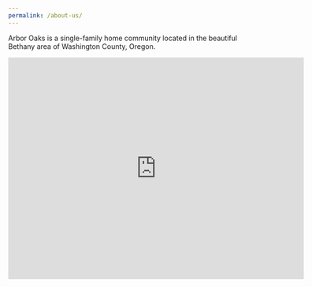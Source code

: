 ```yaml
---
permalink: /about-us/
---
```


Arbor Oaks is a single-family home community located in the beautiful Bethany area of Washington County, Oregon.

<iframe src="https://www.google.com/maps/embed?pb=!1m18!1m12!1m3!1d2793.016726646245!2d-122.85391938469775!3d45.57010223439218!2m3!1f0!2f0!3f0!3m2!1i1024!2i768!4f13.1!3m3!1m2!1s0x549506110d6b2da5%3A0xe649c4e7324fe99c!2sArbor%20Oaks%20Community!5e0!3m2!1sen!2sus!4v1629358100839!5m2!1sen!2sus" width="600" height="450" style="border:0;" allowfullscreen="" loading="lazy"></iframe>
